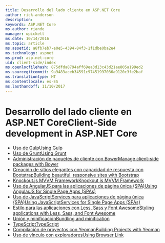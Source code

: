 ```yaml
---
title: Desarrollo del lado cliente en ASP.NET Core
author: rick-anderson
description: 
keywords: ASP.NET Core
ms.author: riande
manager: wpickett
ms.date: 10/14/2016
ms.topic: article
ms.assetid: a8fb7eb7-e0e5-4394-84f3-1f1dbe0ba2e4
ms.technology: aspnet
ms.prod: asp.net-core
uid: client-side/index
ms.openlocfilehash: 875dfda8794aff69ea3d13c43d21ae805a199ed2
ms.sourcegitcommit: 9a9483aceb34591c97451997036a9120c3fe2baf
ms.translationtype: HT
ms.contentlocale: es-ES
ms.lasthandoff: 11/10/2017
---
```

# <a name="client-side-development-in-aspnet-core"></a><span data-ttu-id="1face-103">Desarrollo del lado cliente en ASP.NET Core</span><span class="sxs-lookup"><span data-stu-id="1face-103">Client-Side development in ASP.NET Core</span></span>

- [<span data-ttu-id="1face-104">Uso de Gulp</span><span class="sxs-lookup"><span data-stu-id="1face-104">Using Gulp</span></span>](using-gulp.md)
- [<span data-ttu-id="1face-105">Uso de Grunt</span><span class="sxs-lookup"><span data-stu-id="1face-105">Using Grunt</span></span>](using-grunt.md)
- [<span data-ttu-id="1face-106">Administración de paquetes de cliente con Bower</span><span class="sxs-lookup"><span data-stu-id="1face-106">Manage client-side packages with Bower</span></span>](bower.md)
- [<span data-ttu-id="1face-107">Creación de sitios elegantes con capacidad de respuesta con Bootstrap</span><span class="sxs-lookup"><span data-stu-id="1face-107">Building beautiful, responsive sites with Bootstrap</span></span>](bootstrap.md)
- [<span data-ttu-id="1face-108">Knockout.js MVVM Framework</span><span class="sxs-lookup"><span data-stu-id="1face-108">Knockout.js MVVM Framework</span></span>](knockout.md)
- [<span data-ttu-id="1face-109">Uso de AngularJS para las aplicaciones de página única (SPA)</span><span class="sxs-lookup"><span data-stu-id="1face-109">Using AngularJS for Single Page Apps (SPAs)</span></span>](angular.md)
- [<span data-ttu-id="1face-110">Uso de JavaScriptServices para aplicaciones de página única (SPA)</span><span class="sxs-lookup"><span data-stu-id="1face-110">Using JavaScriptServices for Single Page Apps (SPAs)</span></span>](spa-services.md)
- [<span data-ttu-id="1face-111">Estilo para las aplicaciones con Less, Sass y Font Awesome</span><span class="sxs-lookup"><span data-stu-id="1face-111">Styling applications with Less, Sass, and Font Awesome</span></span>](less-sass-fa.md)
- [<span data-ttu-id="1face-112">Unión y minificación</span><span class="sxs-lookup"><span data-stu-id="1face-112">Bundling and minification</span></span>](bundling-and-minification.md)
- [<span data-ttu-id="1face-113">TypeScript</span><span class="sxs-lookup"><span data-stu-id="1face-113">TypeScript</span></span>](https://www.typescriptlang.org/docs/handbook/asp-net-core.html)
- [<span data-ttu-id="1face-114">Compilación de proyectos con Yeoman</span><span class="sxs-lookup"><span data-stu-id="1face-114">Building Projects with Yeoman</span></span>](yeoman.md)
- [<span data-ttu-id="1face-115">Uso de vínculo con exploradores</span><span class="sxs-lookup"><span data-stu-id="1face-115">Using Browser Link</span></span>](using-browserlink.md)
